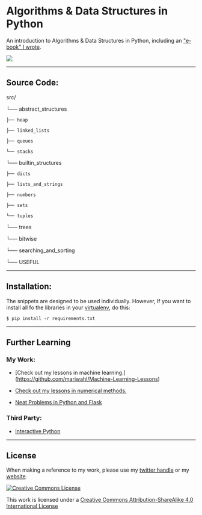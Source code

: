 #  Algorithms & Data Structures in Python

An introduction to Algorithms & Data Structures in Python, including an ["e-book" I wrote](https://github.com/bt3gl/Python-and-Algorithms-and-Data-Structures/blob/master/book/book_second_edition.pdf).

![](http://i.imgur.com/MJZjABD.png)


---
## Source Code:

src/

└── abstract_structures

    ├── heap

    ├── linked_lists

    ├── queues

    └── stacks

└── builtin_structures

    ├── dicts

    ├── lists_and_strings

    ├── numbers

    ├── sets

    └── tuples

└── trees

└── bitwise

└── searching_and_sorting

└── USEFUL


----
## Installation:

The snippets are designed to be used individually. However, If you want  to install all fo the libraries in your [virtualenv](https://coderwall.com/p/8-aeka), do this:

```
$ pip install -r requirements.txt
```


----
## Further Learning

### My Work:

* [Check out my lessons in machine learning.] (https://github.com/mariwahl/Machine-Learning-Lessons)



* [Check out my lessons in numerical methods.](https://github.com/mariwahl/Numerical-Methods-for-Physics)


* [Neat Problems in Python and Flask](https://github.com/mariwahl/Neat-Problems-in-Python-and-Flask)

### Third Party:

* [Interactive Python](http://interactivepython.org/)


----
## License

When making a reference to my work, please use my [twitter handle](https://twitter.com/_b_t_3_) or my [website](http://bt3gl.github.io/index.html).

<a rel="license" href="http://creativecommons.org/licenses/by-sa/4.0/"><img alt="Creative Commons License" style="border-width:0" src="http://i.creativecommons.org/l/by-sa/4.0/88x31.png" /></a><br />

This work is licensed under a [Creative Commons Attribution-ShareAlike 4.0 International License](http://creativecommons.org/licenses/by-sa/4.0/)


